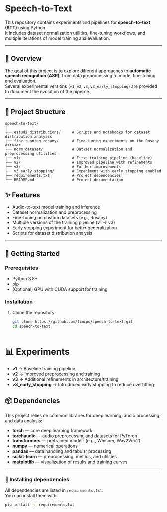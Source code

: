 # Speech-to-Text

This repository contains experiments and pipelines for **speech-to-text (STT)** using Python.  
It includes dataset normalization utilities, fine-tuning workflows, and multiple iterations of model training and evaluation.

---

## 📖 Overview

The goal of this project is to explore different approaches to **automatic speech recognition (ASR)**, from data preprocessing to model fine-tuning and evaluation.  
Several experimental versions (`v1`, `v2`, `v3`, `v3_early_stopping`) are provided to document the evolution of the pipeline.

---

## 📂 Project Structure

```text
speech-to-text/
│
├── estudi_distribucions/     # Scripts and notebooks for dataset distribution analysis
├── fine_tunning_rosany/      # Fine-tuning experiments on the Rosany dataset
├── norm_dataset/             # Dataset normalization and preprocessing utilities
├── v1/                       # First training pipeline (baseline)
├── v2/                       # Improved pipeline with refinements
├── v3/                       # Further improvements
├── v3_early_stopping/        # Experiment with early stopping enabled
├── requirements.txt          # Project dependencies
└── README.md                 # Project documentation
```

## ✨ Features

- Audio-to-text model training and inference  
- Dataset normalization and preprocessing  
- Fine-tuning on custom datasets (e.g., Rosany)  
- Multiple versions of the training pipeline (v1 → v3)  
- Early stopping experiment for better generalization  
- Scripts for dataset distribution analysis  

---
## 🚀 Getting Started

### Prerequisites
- Python 3.8+  
- [pip](https://pip.pypa.io/en/stable/)  
- (Optional) GPU with CUDA support for training  

### Installation
1. Clone the repository:
   ```bash
   git clone https://github.com/tinips/speech-to-text.git
   cd speech-to-text



# 📊 Experiments

- **v1** → Baseline training pipeline  
- **v2** → Improved preprocessing and training  
- **v3** → Additional refinements in architecture/training  
- **v3_early_stopping** → Introduced early stopping to reduce overfitting  


## 📦 Dependencies

This project relies on common libraries for deep learning, audio processing, and data analysis:

- **torch** — core deep learning framework  
- **torchaudio** — audio preprocessing and datasets for PyTorch  
- **transformers** — pretrained models (e.g., Whisper, Wav2Vec2)  
- **numpy** — numerical operations  
- **pandas** — data handling and tabular processing  
- **scikit-learn** — preprocessing, metrics, and utilities  
- **matplotlib** — visualization of results and training curves  

---

### 📄 Installing dependencies

All dependencies are listed in `requirements.txt`.  
You can install them with:

```bash
pip install -r requirements.txt

